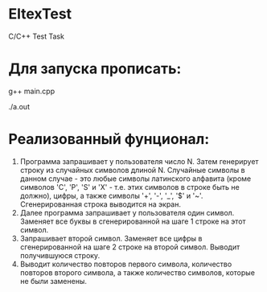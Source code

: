 # EltexTest
C/C++ Test Task

# Для запуска прописать:
g++ main.cpp

./a.out

# Реализованный фунционал:
1. Программа запрашивает у пользователя число N. Затем генерирует строку из случайных символов длиной N. Случайные символы в данном случае - это любые символы латинского алфавита (кроме символов 'C', 'P', 'S' и 'X' - т.е. этих символов в строке быть не должно), цифры, а также символы '+', '-', '_', '$' и '~'. Сгенерированная строка выводится на экран.
2. Далее программа запрашивает у пользователя один символ. Заменяет все буквы в сгенерированной на шаге 1 строке на этот символ.
3. Запрашивает второй символ. Заменяет все цифры в сгенерированной на шаге 2 строке на второй символ. Выводит получившуюся строку.
4. Выводит количество повторов первого символа, количество повторов второго символа, а также количество символов, которые не были заменены.

